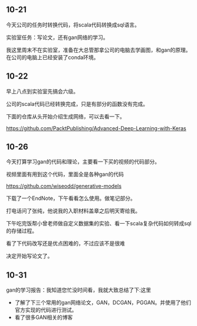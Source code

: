 ## 10-21

今天公司的任务时转换代码，将scala代码转换成sql语言。

实验室任务：写论文，还有gan网络的学习。

我这里周末不在实验室，准备在大总管那拿公司的电脑去学画图，和gan的原理。在公司的电脑上已经安装了conda环境。

## 10-22

早上八点到实验室先搞会六级。

公司的scala代码已经转换完成，只是有部分的函数没有完成。

下面的仓库从头开始介绍生成网络，可以去看一下。

https://github.com/PacktPublishing/Advanced-Deep-Learning-with-Keras

## 10-26

今天打算学习gan的代码和理论，主要看一下买的视频的代码部分。

视频里面有用到这个代码，里面全是各种gan的代码

https://github.com/wiseodd/generative-models

下载了一个EndNote，下午看看怎么使用。做笔记部分。

打电话问了张纯，他说我的入职材料盖章之后明天寄给我。

下午吃完饭帮小曾老师做自定义数据集的实验、看一下scala复杂代码如何转成sql的存储过程。

看了下代码改写还是优点困难的，不过应该不是很难

决定开始写论文了。

## 10-31

gan的学习报告：我知道您忙没时间看，我就大致总结了下:这里

- 了解了下三个常用的gan网络论文，GAN，DCGAN，PGGAN。并使用了他们官方实现的代码进行测试。
- 看了很多GAN相关的博客

